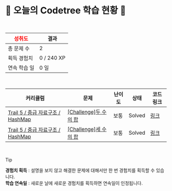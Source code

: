 # 🌲 오늘의 Codetree 학습 현황 🌲

<br />

| <span style="color:red;display:block;text-align:center;"> **성취도**</span> | 결과 |
|---|---|
| 총 문제 수 | 2 |
| 획득 경험치 | 0 / 240 XP |
| 연속 학습 일 | 0 일 |

<br />

|커리큘럼|문제|난이도|상태|코드 링크|
|---|---|---|---|---|
|[Trail 5 / 중급 자료구조 / HashMap](https://www.codetree.ai/trail-info/intermediate-mid/)|[[Challenge]두 수의 합](https://www.codetree.ai/trails/complete/curated-cards/challenge-sum-of-two-num/)|보통|Solved|[링크](https://github.com/gommy15/codetree-TILs/blob/main/250812/%EB%91%90%20%EC%88%98%EC%9D%98%20%ED%95%A9/sum-of-two-num.py)|
|[Trail 5 / 중급 자료구조 / HashMap](https://www.codetree.ai/trail-info/intermediate-mid/)|[[Challenge]세 수의 합](https://www.codetree.ai/trails/complete/curated-cards/challenge-sum-of-three-num/)|보통|Solved|[링크](https://github.com/gommy15/codetree-TILs/blob/main/250812/%EC%84%B8%20%EC%88%98%EC%9D%98%20%ED%95%A9/sum-of-three-num.py)|


<br />

> [!TIP]
> **경험치 획득** : 설명을 보지 않고 해결한 문제에 대해서만 한 번 경험치를 획득할 수 있습니다.  
> **학습 연속일** : 새로운 날에 새로운 경험치를 획득하면 연속일이 인정됩니다.

